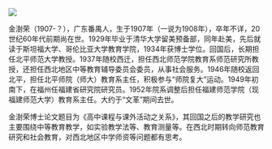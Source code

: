![](https://s2.loli.net/2022/08/31/S92K3TV7JbXcWhL.png)

金澍荣（1907-？），广东番禺人，生于1907年（一说为1908年），卒年不详，20世纪60年代前期尚在世。1929年毕业于清华大学留美预备部，同年赴美，先后就读于斯坦福大学、哥伦比亚大学教育学院，1934年获博士学位。回国后，长期担任北平师范大学教授。1937年随校西迁，担任西北师范学院教育系师范研究所教授，还担任西北地区中等教育辅导委员会委员，从事社会服务。1946年随校返回北平，担任北平师院（师大）教育系主任，积极参与“师院复大”运动。1949年初南下，在福州任福建省研究院研究员。1952年院系调整后担任福建师范学院（现福建师范大学）教育系主任。大约于“文革”期间去世。

金澍荣博士论文题目为《高中课程与课外活动之关系》，其回国之后的教学研究也主要围绕中等教育教学，如实验教学法等、教育测量等。在西北时期转向师范教育研究和社会教育，对西北地区中学师资等问题都有思考。